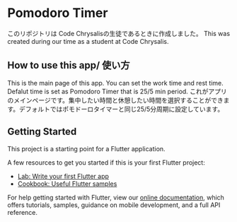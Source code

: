 # Pomodoro Timer

このリポジトリは Code Chrysalisの生徒であるときに作成しました。
This was created during our time as a student at Code Chrysalis.

## How to use this app/ 使い方

This is the main page of this app. You can set the work time and rest time. Defalut time is set as Pomodoro Timer that is 25/5 min period.
これがアプリのメインページです。集中したい時間と休憩したい時間を選択することができます。デフォルトではポモドーロタイマーと同じ25/5分周期に設定しています。
[](https://github.com/ryu-take/first-flutter/blob/master/assets/shot1.png)


## Getting Started

This project is a starting point for a Flutter application.

A few resources to get you started if this is your first Flutter project:

- [Lab: Write your first Flutter app](https://flutter.dev/docs/get-started/codelab)
- [Cookbook: Useful Flutter samples](https://flutter.dev/docs/cookbook)

For help getting started with Flutter, view our
[online documentation](https://flutter.dev/docs), which offers tutorials,
samples, guidance on mobile development, and a full API reference.
